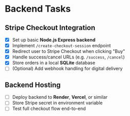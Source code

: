 # Backend Tasks

## Stripe Checkout Integration
- [x] Set up basic **Node.js Express backend**
- [x] Implement `/create-checkout-session` endpoint
- [x] Redirect user to Stripe Checkout when clicking "Buy"
- [x] Handle success/cancel URLs (e.g. `/success`, `/cancel`)
- [x] Store orders in a local **SQLite** database
- [ ] (Optional) Add webhook handling for digital delivery

## Backend Hosting
- [ ] Deploy backend to **Render**, **Vercel**, or similar
- [ ] Store Stripe secret in environment variable
- [ ] Test full checkout flow end-to-end
